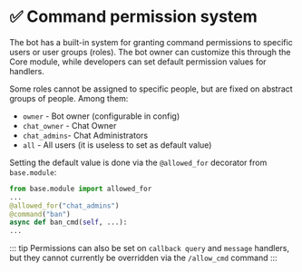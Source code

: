 # ✅ Command permission system

The bot has a built-in system for granting command permissions to specific users or user groups (roles). The bot owner can customize this through the Core module, while developers can set default permission values for handlers.

Some roles cannot be assigned to specific people, but are fixed on abstract groups of people. Among them:

- `owner` - Bot owner (configurable in config)
- `chat_owner` - Chat Owner
- `chat_admins`- Chat Administrators
- `all` - All users (it is useless to set as default value)

Setting the default value is done via the `@allowed_for` decorator from `base.module`:

```python
from base.module import allowed_for
...
@allowed_for("chat_admins")
@command("ban")
async def ban_cmd(self, ...):
...
```
::: tip
Permissions can also be set on `callback query` and `message` handlers, but they cannot currently be overridden via the `/allow_cmd` command
:::